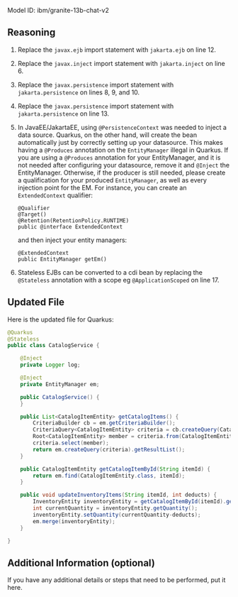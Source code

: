 Model ID: ibm/granite-13b-chat-v2
## Reasoning

1. Replace the `javax.ejb` import statement with `jakarta.ejb` on line 12.
2. Replace the `javax.inject` import statement with `jakarta.inject` on line 6.
3. Replace the `javax.persistence` import statement with `jakarta.persistence` on lines 8, 9, and 10.
4. Replace the `javax.persistence` import statement with `jakarta.persistence` on line 13.
5. In JavaEE/JakartaEE, using `@PersistenceContext` was needed to inject a data source. Quarkus, on the other hand, will create the bean automatically just by correctly setting up your datasource. This makes having a `@Produces` annotation on the `EntityManager` illegal in Quarkus. If you are using a `@Produces` annotation for your EntityManager, and it is not needed after configuring your datasource, remove it and `@Inject` the EntityManager. Otherwise, if the producer is still needed, please create a qualification for your produced `EntityManager`, as well as every injection point for the EM. For instance, you can create an `ExtendedContext` qualifier:

   ```
   @Qualifier
   @Target()
   @Retention(RetentionPolicy.RUNTIME)
   public @interface ExtendedContext 
    ```

   and then inject your entity managers:

   ```
   @ExtendedContext
   public EntityManager getEm() 
   ```

6. Stateless EJBs can be converted to a cdi bean by replacing the `@Stateless` annotation with a scope eg `@ApplicationScoped` on line 17.

## Updated File

Here is the updated file for Quarkus:

```java
@Quarkus
@Stateless
public class CatalogService {

    @Inject
    private Logger log;

    @Inject
    private EntityManager em;

    public CatalogService() {
    }

    public List<CatalogItemEntity> getCatalogItems() {
        CriteriaBuilder cb = em.getCriteriaBuilder();
        CriteriaQuery<CatalogItemEntity> criteria = cb.createQuery(CatalogItemEntity.class);
        Root<CatalogItemEntity> member = criteria.from(CatalogItemEntity.class);
        criteria.select(member);
        return em.createQuery(criteria).getResultList();
    }

    public CatalogItemEntity getCatalogItemById(String itemId) {
        return em.find(CatalogItemEntity.class, itemId);
    }

    public void updateInventoryItems(String itemId, int deducts) {
        InventoryEntity inventoryEntity = getCatalogItemById(itemId).getInventory();
        int currentQuantity = inventoryEntity.getQuantity();
        inventoryEntity.setQuantity(currentQuantity-deducts);
        em.merge(inventoryEntity);
    }

}
```

## Additional Information (optional)

If you have any additional details or steps that need to be performed, put it here.